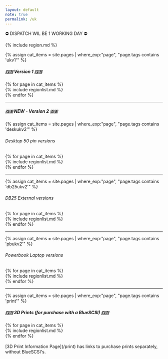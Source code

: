```yaml
---
layout: default
note: true
permalink: /uk
---
```

&#9940; DISPATCH WIL BE 1 WORKING DAY &#9940;

{% include region.md %}

{% assign cat_items = site.pages |  where_exp:"page", "page.tags contains 'ukv1'" %}
##### 🇬🇧 Version 1 🇬🇧

<div class="container">
<div class="row">
	{% for page in cat_items %}
<div class="col-md-6" markdown="1">
{% include regionlist.md %}
</div>
	  {% endfor %}
</div>
</div>
<hr>

##### 🇬🇧 NEW - Version 2 🇬🇧
{% assign cat_items = site.pages |  where_exp:"page", "page.tags contains 'deskukv2'" %}
###### Desktop 50 pin versions
<div class="container">
<div class="row">
	{% for page in cat_items %}
<div class="col-md-6" markdown="1">
{% include regionlist.md %}
</div>
	  {% endfor %}
</div>
</div>
<hr>
{% assign cat_items = site.pages |  where_exp:"page", "page.tags contains 'db25ukv2'" %}

###### DB25 External versions
<div class="container">
<div class="row">
	{% for page in cat_items %}
<div class="col-md-6" markdown="1">
{% include regionlist.md %}
</div>
	  {% endfor %}
</div>
</div>
<hr>
{% assign cat_items = site.pages |  where_exp:"page", "page.tags contains 'pbukv2'" %}

###### Powerbook Laptop versions
<div class="container">
<div class="row">
	{% for page in cat_items %}
<div class="col-md-6" markdown="1">
{% include regionlist.md %}
</div>
	  {% endfor %}
</div>
</div>
<hr>

{% assign cat_items = site.pages |  where_exp:"page", "page.tags contains 'print'" %}

##### 🇬🇧 3D Prints (for purchase with a BlueSCSI) 🇬🇧
<div class="container">
<div class="row">
	{% for page in cat_items %}
<div class="col-md-6" markdown="1">
{% include regionlist.md %}
</div>
	  {% endfor %}
</div>
</div>
<br>
[3D Print Information Page](/print) has links to purchase prints separately, without BlueSCSI's.